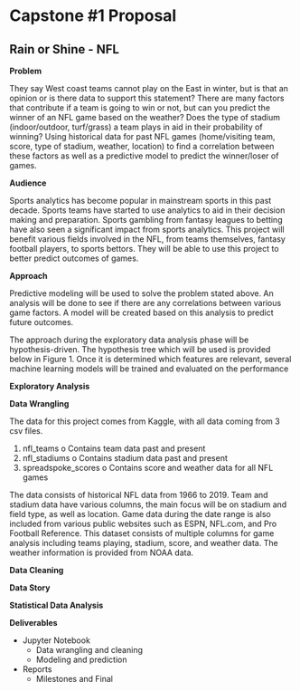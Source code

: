 # Capstone #1 Proposal
## Rain or Shine - NFL


**Problem**

They say West coast teams cannot play on the East in winter, but is that an opinion or is there data to support this statement? There are many factors that contribute if a team is going to win or not, but can you predict the winner of an NFL game based on the weather? Does the type of stadium (indoor/outdoor, turf/grass) a team plays in aid in their probability of winning?  Using historical data for past NFL games (home/visiting team, score, type of stadium, weather, location) to find a correlation between these factors as well as a predictive model to predict the winner/loser of games.

**Audience**

Sports analytics has become popular in mainstream sports in this past decade. Sports teams have started to use analytics to aid in their decision making and preparation. Sports gambling from fantasy leagues to betting have also seen a significant impact from sports analytics. This project will benefit various fields involved in the NFL, from teams themselves, fantasy football players, to sports bettors. They will be able to use this project to better predict outcomes of games.

**Approach**

Predictive modeling will be used to solve the problem stated above. An analysis will be done to see if there are any correlations between various game factors. A model will be created based on this analysis to predict future outcomes. 

The approach during the exploratory data analysis phase will be hypothesis-driven.  The hypothesis tree which will be used is provided below in Figure 1. Once it is determined which features are relevant, several machine learning models will be trained and evaluated on the performance


**Exploratory Analysis**

**Data Wrangling**

The data for this project comes from Kaggle, with all data coming from 3 csv files.
1.	nfl_teams
  o	Contains team data past and present
2.	nfl_stadiums
  o	Contains stadium data past and present
3.	spreadspoke_scores
  o	Contains score and weather data for all NFL games

The data consists of historical NFL data from 1966 to 2019. Team and stadium data have various columns, the main focus will be on stadium and field type, as well as location. Game data during the date range is also included from various public websites such as ESPN, NFL.com, and Pro Football Reference. This dataset consists of multiple columns for game analysis including teams playing, stadium, score, and weather data. The weather information is provided from NOAA data. 

**Data Cleaning**


**Data Story**


**Statistical Data Analysis**



**Deliverables**
* Jupyter Notebook
   * Data wrangling and cleaning
   * Modeling and prediction
* Reports
   * Milestones and Final
